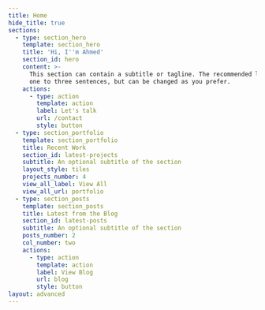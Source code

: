 ```yaml
---
title: Home
hide_title: true
sections:
  - type: section_hero
    template: section_hero
    title: 'Hi, I''m Ahmed'
    section_id: hero
    content: >-
      This section can contain a subtitle or tagline. The recommended length is
      one to three sentences, but can be changed as you prefer.
    actions:
      - type: action
        template: action
        label: Let's talk
        url: /contact
        style: button
  - type: section_portfolio
    template: section_portfolio
    title: Recent Work
    section_id: latest-projects
    subtitle: An optional subtitle of the section
    layout_style: tiles
    projects_number: 4
    view_all_label: View All
    view_all_url: portfolio
  - type: section_posts
    template: section_posts
    title: Latest from the Blog
    section_id: latest-posts
    subtitle: An optional subtitle of the section
    posts_number: 2
    col_number: two
    actions:
      - type: action
        template: action
        label: View Blog
        url: blog
        style: button
layout: advanced
---
```

